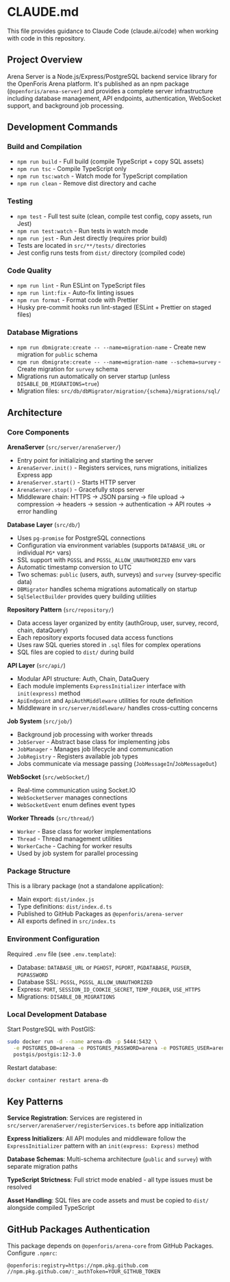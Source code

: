 # CLAUDE.md

This file provides guidance to Claude Code (claude.ai/code) when working with code in this repository.

## Project Overview

Arena Server is a Node.js/Express/PostgreSQL backend service library for the OpenForis Arena platform. It's published as an npm package (`@openforis/arena-server`) and provides a complete server infrastructure including database management, API endpoints, authentication, WebSocket support, and background job processing.

## Development Commands

### Build and Compilation

- `npm run build` - Full build (compile TypeScript + copy SQL assets)
- `npm run tsc` - Compile TypeScript only
- `npm run tsc:watch` - Watch mode for TypeScript compilation
- `npm run clean` - Remove dist directory and cache

### Testing

- `npm test` - Full test suite (clean, compile test config, copy assets, run Jest)
- `npm run test:watch` - Run tests in watch mode
- `npm run jest` - Run Jest directly (requires prior build)
- Tests are located in `src/**/tests/` directories
- Jest config runs tests from `dist/` directory (compiled code)

### Code Quality

- `npm run lint` - Run ESLint on TypeScript files
- `npm run lint:fix` - Auto-fix linting issues
- `npm run format` - Format code with Prettier
- Husky pre-commit hooks run lint-staged (ESLint + Prettier on staged files)

### Database Migrations

- `npm run dbmigrate:create -- --name=migration-name` - Create new migration for `public` schema
- `npm run dbmigrate:create -- --name=migration-name --schema=survey` - Create migration for `survey` schema
- Migrations run automatically on server startup (unless `DISABLE_DB_MIGRATIONS=true`)
- Migration files: `src/db/dbMigrator/migration/{schema}/migrations/sql/`

## Architecture

### Core Components

**ArenaServer** (`src/server/arenaServer/`)

- Entry point for initializing and starting the server
- `ArenaServer.init()` - Registers services, runs migrations, initializes Express app
- `ArenaServer.start()` - Starts HTTP server
- `ArenaServer.stop()` - Gracefully stops server
- Middleware chain: HTTPS → JSON parsing → file upload → compression → headers → session → authentication → API routes → error handling

**Database Layer** (`src/db/`)

- Uses `pg-promise` for PostgreSQL connections
- Configuration via environment variables (supports `DATABASE_URL` or individual `PG*` vars)
- SSL support with `PGSSL` and `PGSSL_ALLOW_UNAUTHORIZED` env vars
- Automatic timestamp conversion to UTC
- Two schemas: `public` (users, auth, surveys) and `survey` (survey-specific data)
- `DBMigrator` handles schema migrations automatically on startup
- `SqlSelectBuilder` provides query building utilities

**Repository Pattern** (`src/repository/`)

- Data access layer organized by entity (authGroup, user, survey, record, chain, dataQuery)
- Each repository exports focused data access functions
- Uses raw SQL queries stored in `.sql` files for complex operations
- SQL files are copied to `dist/` during build

**API Layer** (`src/api/`)

- Modular API structure: Auth, Chain, DataQuery
- Each module implements `ExpressInitializer` interface with `init(express)` method
- `ApiEndpoint` and `ApiAuthMiddleware` utilities for route definition
- Middleware in `src/server/middleware/` handles cross-cutting concerns

**Job System** (`src/job/`)

- Background job processing with worker threads
- `JobServer` - Abstract base class for implementing jobs
- `JobManager` - Manages job lifecycle and communication
- `JobRegistry` - Registers available job types
- Jobs communicate via message passing (`JobMessageIn`/`JobMessageOut`)

**WebSocket** (`src/webSocket/`)

- Real-time communication using Socket.IO
- `WebSocketServer` manages connections
- `WebSocketEvent` enum defines event types

**Worker Threads** (`src/thread/`)

- `Worker` - Base class for worker implementations
- `Thread` - Thread management utilities
- `WorkerCache` - Caching for worker results
- Used by job system for parallel processing

### Package Structure

This is a library package (not a standalone application):

- Main export: `dist/index.js`
- Type definitions: `dist/index.d.ts`
- Published to GitHub Packages as `@openforis/arena-server`
- All exports defined in `src/index.ts`

### Environment Configuration

Required `.env` file (see `.env.template`):

- Database: `DATABASE_URL` or `PGHOST`, `PGPORT`, `PGDATABASE`, `PGUSER`, `PGPASSWORD`
- Database SSL: `PGSSL`, `PGSSL_ALLOW_UNAUTHORIZED`
- Express: `PORT`, `SESSION_ID_COOKIE_SECRET`, `TEMP_FOLDER`, `USE_HTTPS`
- Migrations: `DISABLE_DB_MIGRATIONS`

### Local Development Database

Start PostgreSQL with PostGIS:

```bash
sudo docker run -d --name arena-db -p 5444:5432 \
  -e POSTGRES_DB=arena -e POSTGRES_PASSWORD=arena -e POSTGRES_USER=arena \
  postgis/postgis:12-3.0
```

Restart database:

```bash
docker container restart arena-db
```

## Key Patterns

**Service Registration**: Services are registered in `src/server/arenaServer/registerServices.ts` before app initialization

**Express Initializers**: All API modules and middleware follow the `ExpressInitializer` pattern with an `init(express: Express)` method

**Database Schemas**: Multi-schema architecture (`public` and `survey`) with separate migration paths

**TypeScript Strictness**: Full strict mode enabled - all type issues must be resolved

**Asset Handling**: SQL files are code assets and must be copied to `dist/` alongside compiled TypeScript

## GitHub Packages Authentication

This package depends on `@openforis/arena-core` from GitHub Packages. Configure `.npmrc`:

```
@openforis:registry=https://npm.pkg.github.com
//npm.pkg.github.com/:_authToken=YOUR_GITHUB_TOKEN
```
